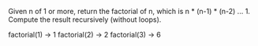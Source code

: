 Given n of 1 or more, return the factorial of n, which is n * (n-1) * (n-2) ... 1. Compute the result recursively (without loops).


factorial(1) → 1
factorial(2) → 2
factorial(3) → 6
